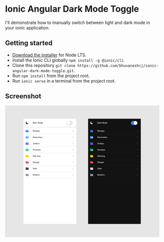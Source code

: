 # Ionic Angular Dark Mode Toggle

I'll demonstrate how to manually switch between light and dark mode in your ionic application.

## Getting started

- [Download the installer](https://nodejs.org/) for Node LTS.
- Install the Ionic CLI globally `npm install -g @ionic/cli`
- Clone this repository `git clone https://github.com/bhuvaneshcj/ionic-angular-dark-mode-toggle.git`.
- Run `npm install` from the project root.
- Run `ionic serve` in a terminal from the project root.

## Screenshot

![DarkModeToggle](src/assets/screenshots/darkModeToggle.jpg)
